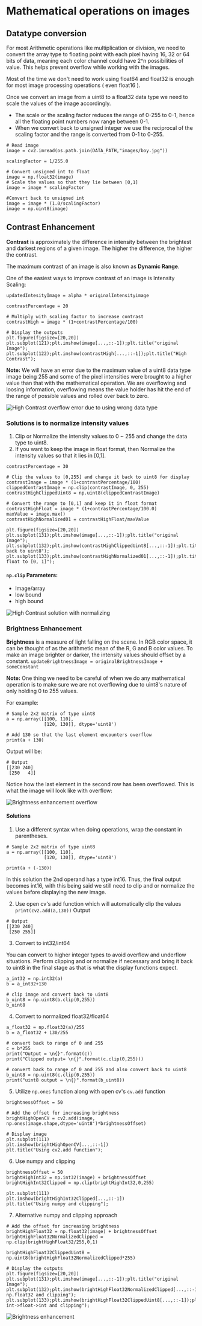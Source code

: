 # Mathematical operations on images
## Datatype conversion
 For most Arithmetic operations like multiplication or division, we need to convert the array type to floating point with each pixel having 16, 32 or 64 bits of data, meaning each color channel could have 2^n possibilities of value. This helps prevent overflow while working with the images.

Most of the time we don't need to work using float64 and float32 is enough for most image processing operations ( even float16 ).

Once we convert an image from a uint8 to a float32 data type we need to scale the values of the image accordingly. 
- The scale or the scaling factor reduces the range of 0-255 to 0-1, hence all the floating point numbers now range between 0-1. 
- When we convert back to unsigned integer we use the reciprocal of the scaling factor and the range is converted from 0-1 to 0-255.

```
# Read image
image = cv2.imread(os.path.join(DATA_PATH,"images/boy.jpg"))

scalingFactor = 1/255.0

# Convert unsigned int to float
image = np.float32(image)
# Scale the values so that they lie between [0,1]
image = image * scalingFactor

#Convert back to unsigned int
image = image * (1.0/scalingFactor)
image = np.uint8(image)
```

## Contrast Enhancement
**Contrast** is approximately the difference in intensity between the brightest and darkest regions of a given image. The higher the difference, the higher the contrast. 

The maximum contrast of an image is also known as **Dynamic Range**. 

One of the easiest ways to improve contrast of an image is Intensity Scaling:

`updatedIntesityImage = alpha * originalIntensityimage`

```
contrastPercentage = 20

# Multiply with scaling factor to increase contrast
contrastHigh = image * (1+contrastPercentage/100)

# Display the outputs
plt.figure(figsize=[20,20])
plt.subplot(121);plt.imshow(image[...,::-1]);plt.title("original Image");
plt.subplot(122);plt.imshow(contrastHigh[...,::-1]);plt.title("High Contrast");
```

**Note:**
We will have an error due to the maximum value of a uint8 data type image being 255 and some of the pixel intensities were brought to a higher value than that with the mathematical operation. We are overflowing and loosing information, overflowing means the value holder has hit the end of the range of possible values and rolled over back to zero.

![High Contrast overflow error due to using wrong data type](./data/high-contrast-overflow.png)

### Solutions is to normalize intensity values 
1. Clip or Normalize the intensity values to 0 ~ 255 and change the data type to uint8.
2. If you want to keep the image in float format, then Normalize the intensity values so that it lies in [0,1].

```
contrastPercentage = 30

# Clip the values to [0,255] and change it back to uint8 for display
contrastImage = image * (1+contrastPercentage/100)
clippedContrastImage = np.clip(contrastImage, 0, 255)
contrastHighClippedUint8 = np.uint8(clippedContrastImage)

# Convert the range to [0,1] and keep it in float format
contrastHighFloat = image * (1+contrastPercentage/100.0)
maxValue = image.max()
contrastHighNormalized01 = contrastHighFloat/maxValue

plt.figure(figsize=[20,20])
plt.subplot(131);plt.imshow(image[...,::-1]);plt.title("original Image");
plt.subplot(132);plt.imshow(contrastHighClippedUint8[...,::-1]);plt.title("converted back to uint8");
plt.subplot(133);plt.imshow(contrastHighNormalized01[...,::-1]);plt.title("Normalized float to [0, 1]");

```

#### `np.clip` Parameters:
- Image/array 
- low bound
- high bound

![High Contrast solution with normalizing](./data/high-contrast-solution.png)

### Brightness Enhancement
**Brightness** is a measure of light falling on the scene.
In RGB color space, it can be thought of as the arithmetic mean of the R, G and B color values. To make an image brighter or darker, the intensity values should offset by a constant.
`updateBrightnessImage = originalBrightnessImage + someConstant`

**Note:**
One thing we need to be careful of when we do any mathematical operation is to make sure we are not overflowing due to uint8's nature of only holding 0 to 255 values.

For example: 
```
# Sample 2x2 matrix of type uint8
a = np.array([[100, 110], 
              [120, 130]], dtype='uint8')

# Add 130 so that the last element encounters overflow
print(a + 130)
```
Output will be: 
```
# Output
[[230 240]
 [250   4]]
```

Notice how the last element in the second row has been overflowed. 
This is what the image will look like with overflow:

![Brightness enhancement overflow](./data/brightness-enhancement-overflow.png)


#### Solutions
1. Use a different syntax when doing operations, wrap the constant in parentheses.

```
# Sample 2x2 matrix of type uint8
a = np.array([[100, 110], 
              [120, 130]], dtype='uint8')

print(a + (-130))

```

In this solution the 2nd operand has a type int16. Thus, the final output becomes int16, with this being said we still need to clip and or normalize the values before displaying the new image.
 
 2. Use open cv's add function which will automatically clip the values
```print(cv2.add(a,130))```
Output
```
# Output
[[230 240]
 [250 255]]
```
 
3. Convert to int32/int64

You can convert to higher integer types to avoid overflow and underflow situations. 
Perform clipping and or normalize if necessary and bring it back to uint8 in the final stage as that is what the display functions expect.
```
a_int32 = np.int32(a)
b = a_int32+130

# clip image and convert back to uint8
b_uint8 = np.uint8(b.clip(0,255))
b_uint8

```

4. Convert to normalized float32/float64

```
a_float32 = np.float32(a)/255
b = a_float32 + 130/255

# convert back to range of 0 and 255
c = b*255
print("Output = \n{}".format(c))
print("Clipped output= \n{}".format(c.clip(0,255)))

# convert back to range of 0 and 255 and also convert back to uint8
b_uint8 = np.uint8(c.clip(0,255))
print("uint8 output = \n{}".format(b_uint8))
```

5. Utilize `np.ones` function along with open cv's `cv.add` function
```
brightnessOffset = 50

# Add the offset for increasing brightness
brightHighOpenCV = cv2.add(image, np.ones(image.shape,dtype='uint8')*brightnessOffset)

# Display image
plt.subplot(111)
plt.imshow(brightHighOpenCV[...,::-1])
plt.title("Using cv2.add function");

```

6. Use numpy and clipping 
```
brightnessOffset = 50
brightHighInt32 = np.int32(image) + brightnessOffset
brightHighInt32Clipped = np.clip(brightHighInt32,0,255)

plt.subplot(111)
plt.imshow(brightHighInt32Clipped[...,::-1])
plt.title("Using numpy and clipping");
```

7. Alternative numpy and clipping  approach
```
# Add the offset for increasing brightness
brightHighFloat32 = np.float32(image) + brightnessOffset
brightHighFloat32NormalizedClipped = np.clip(brightHighFloat32/255,0,1)

brightHighFloat32ClippedUint8 = np.uint8(brightHighFloat32NormalizedClipped*255)

# Display the outputs
plt.figure(figsize=[20,20])
plt.subplot(131);plt.imshow(image[...,::-1]);plt.title("original Image");
plt.subplot(132);plt.imshow(brightHighFloat32NormalizedClipped[...,::-1]);plt.title("Using np.float32 and clipping");
plt.subplot(133);plt.imshow(brightHighFloat32ClippedUint8[...,::-1]);plt.title("Using int->float->int and clipping");
```

![Brightness enhancement](./data/brightness-enhancement.png)